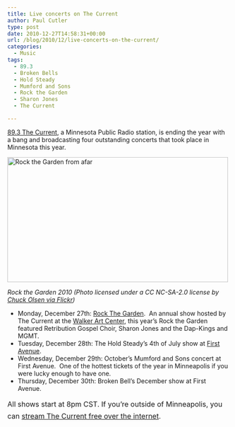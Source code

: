 ```yaml
---
title: Live concerts on The Current
author: Paul Cutler
type: post
date: 2010-12-27T14:58:31+00:00
url: /blog/2010/12/live-concerts-on-the-current/
categories:
  - Music
tags:
  - 89.3
  - Broken Bells
  - Hold Steady
  - Mumford and Sons
  - Rock the Garden
  - Sharon Jones
  - The Current

---
```

[89.3 The Current][1], a Minnesota Public Radio station, is ending the year with a bang and broadcasting four outstanding concerts that took place in Minnesota this year.

[<img src="https://i0.wp.com/farm4.static.flickr.com/3348/3648441490_53a95b0b58.jpg?resize=500%2C283" alt="Rock the Garden from afar" width="500" height="283" data-recalc-dims="1" />][2]

_Rock the Garden 2010 (Photo licensed under a CC NC-SA-2.0 license by [Chuck Olsen via Flickr][3])_

  * Monday, December 27th: [Rock The Garden][4].  An annual show hosted by The Current at the [Walker Art Center][5], this year&#8217;s Rock the Garden featured Retribution Gospel Choir, Sharon Jones and the Dap-Kings and MGMT.
  * Tuesday, December 28th: The Hold Steady&#8217;s 4th of July show at [First Avenue][6].
  * Wednesday, December 29th: October&#8217;s Mumford and Sons concert at First Avenue.  One of the hottest tickets of the year in Minneapolis if you were lucky enough to have one.
  * Thursday, December 30th: Broken Bell&#8217;s December show at First Avenue.

<span style="line-height: 27px; font-size: medium;">All shows start at 8pm CST. If you&#8217;re outside of Minneapolis, you can <a href="http://minnesota.publicradio.org/radio/services/the_current/streams.shtml">stream The Current free over the internet</a>.</span>

 [1]: http://minnesota.publicradio.org/radio/services/the_current/
 [2]: http://www.flickr.com/photos/blogumentary/3648441490/ "Rock the Garden from afar by Chuckumentary, on Flickr"
 [3]: http://www.flickr.com/photos/blogumentary/3648441490/
 [4]: http://minnesota.publicradio.org/radio/services/the_current/features/specials/rock_the_garden/
 [5]: http://www.walkerart.org/
 [6]: http://www.first-avenue.com/